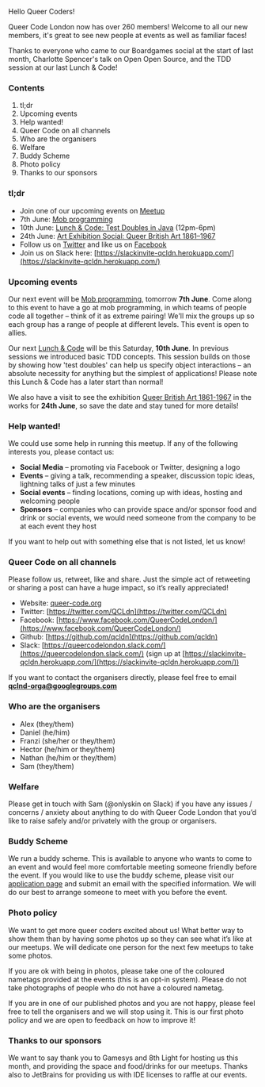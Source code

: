 Hello Queer Coders!

Queer Code London now has over 260 members! Welcome to all our new members, it's great to see new people at events as well as familiar faces!

Thanks to everyone who came to our Boardgames social at the start of last month, Charlotte Spencer's talk on Open Open Source, and the TDD session at our last Lunch & Code!

### Contents
 1. tl;dr
 2. Upcoming events
 3. Help wanted!
 4. Queer Code on all channels
 5. Who are the organisers
 6. Welfare
 7. Buddy Scheme
 8. Photo policy
 9. Thanks to our sponsors

### tl;dr
- Join one of our upcoming events on [Meetup](https://www.meetup.com/Queer-Code-London/)
 - 7th June: [Mob programming](https://www.meetup.com/Queer-Code-London/events/240034771/)
 - 10th June: [Lunch & Code: Test Doubles in Java](https://www.meetup.com/Queer-Code-London/events/240134700/) (12pm-6pm)
 - 24th June: [Art Exhibition Social: Queer British Art 1861–1967]()
- Follow us on [Twitter](https://twitter.com/QCLdn) and like us on [Facebook­](https://www.facebook.com/QueerCodeLondon/)
- Join us on Slack­ here: [https://slackinvite-qcldn.herokuapp.com/](https://slackinvite-qcldn.herokuapp.com/)

### Upcoming events

Our next event will be [Mob programming](https://www.meetup.com/Queer-Code-London/events/240034771/), tomorrow **7th June**. Come along to this event to have a go at mob programming, in which teams of people code all together – think of it as extreme pairing! We'll mix the groups up so each group has a range of people at different levels. This event is open to allies.

Our next [Lunch & Code](https://www.meetup.com/Queer-Code-London/events/240134700/) will be this Saturday, **10th June**. In previous sessions we introduced basic TDD concepts. This session builds on those by showing how 'test doubles' can help us specify object interactions – an absolute necessity for anything but the simplest of applications! Please note this Lunch & Code has a later start than normal!

We also have a visit to see the exhibition [Queer British Art 1861-1967](http://www.tate.org.uk/whats-on/tate-britain/exhibition/queer-british-art-1861-1967) in the works for **24th June**, so save the date and stay tuned for more details!

### Help wanted!

We could use some help in running this meetup. If any of the following interests you, please contact us:

- **Social Media** – promoting via Facebook or Twitter, designing a logo
- **Events** – giving a talk, recommending a speaker, discussion topic ideas, lightning talks of just a few minutes
- **Social events** – finding locations, coming up with ideas, hosting and welcoming people
- **Sponsors** – companies who can provide space and/or sponsor food and drink or social events, we would need someone from the company to be at each event they host

If you want to help out with something else that is not listed, let us know!

### Queer Code on all channels

Please follow us, retweet, like and share. Just the simple act of retweeting or sharing a post can have a huge impact, so it’s really appreciated!

- Website: [queer-code.org­](http://queer-code.org/)
- Twitter: [https://twitter.com/QCLdn­](https://twitter.com/QCLdn)
- Facebook: [https://www.facebook.com/QueerCodeLondon/­](https://www.facebook.com/QueerCodeLondon/)
- Github: [https://github.com/qcldn­](https://github.com/qcldn)
- Slack: [https://queercodelondon.slack.com/­](https://queercodelondon.slack.com/) (sign up at [https://slackinvite-qcldn.herokuapp.com/­](https://slackinvite-qcldn.herokuapp.com/))

If you want to contact the organisers directly, please feel free to email **qclnd-orga@googlegroups.com**

### Who are the organisers

- Alex (they/them)
- Daniel (he/him)
- Franzi (she/her or they/them)
- Hector (he/him or they/them)
- Nathan (he/him or they/them)
- Sam (they/them)

### Welfare

Please get in touch with Sam (@onlyskin on Slack) if you have any issues / concerns / anxiety about anything to do with Queer Code London that you’d like to raise safely and/or privately with the group or organisers.

### Buddy Scheme

We run a buddy scheme. This is available to anyone who wants to come to an event and would feel more comfortable meeting someone friendly before the event. If you would like to use the buddy scheme, please visit our [application page](https://github.com/qcldn/docs/blob/master/buddy.md) and submit an email with the specified information. We will do our best to arrange someone to meet with you before the event.

### Photo policy

We want to get more queer coders excited about us! What better way to show them than by having some photos up so they can see what it’s like at our meetups. We will dedicate one person for the next few meetups to take some photos.

If you are ok with being in photos, please take one of the coloured nametags provided at the events (this is an opt-in system). Please do not take photographs of people who do not have a coloured nametag.

If you are in one of our published photos and you are not happy, please feel free to tell the organisers and we will stop using it. This is our first photo policy and we are open to feedback on how to improve it!

### Thanks to our sponsors

We want to say thank you to Gamesys and 8th Light for hosting us this month, and providing the space and food/drinks for our meetups. Thanks also to JetBrains for providing us with IDE licenses to raffle at our events.